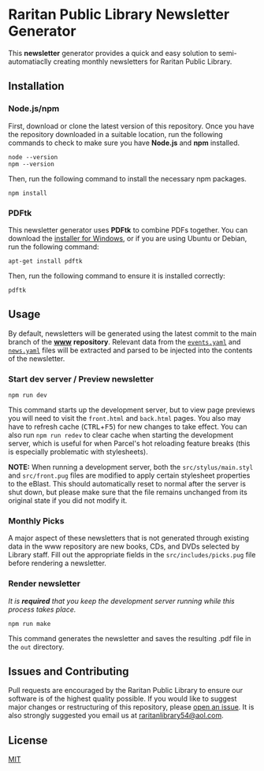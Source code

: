 # **Raritan Public Library Newsletter Generator**
This **newsletter** generator provides a quick and easy solution to semi-automatiaclly creating monthly newsletters for Raritan Public Library.

## **Installation**

### **Node.js/npm**
First, download or clone the latest version of this repository. Once you have the repository downloaded in a suitable location, run the following commands to check to make sure you have **Node.js** and **npm** installed.
```
node --version
npm --version
```
Then, run the following command to install the necessary npm packages.
```
npm install
```

### **PDFtk**
This newsletter generator uses **PDFtk** to combine PDFs together. You can download the [installer for Windows](https://www.pdflabs.com/tools/pdftk-the-pdf-toolkit/), or if you are using Ubuntu or Debian, run the following command:
```
apt-get install pdftk
```
Then, run the following command to ensure it is installed correctly:
```
pdftk
```

## **Usage**
By default, newsletters will be generated using the latest commit to the main branch of the [**www**](https://github.com/raritanlibrary/www) **repository**. Relevant data from the [`events.yaml`](https://github.com/raritanlibrary/www/blob/main/src/data/events.yaml) and [`news.yaml`](https://github.com/raritanlibrary/www/blob/main/src/data/news.yaml) files will be extracted and parsed to be injected into the contents of the newsletter.

### **Start dev server / Preview newsletter**
```
npm run dev
```
This command starts up the development server, but to view page previews you will need to visit the `front.html` and `back.html` pages. You also may have to refresh cache (<kbd>CTRL</kbd>+<kbd>F5</kbd>) for new changes to take effect. You can also run `npm run redev` to clear cache when starting the development server, which is useful for when Parcel's hot reloading feature breaks (this is especially problematic with stylesheets).

**NOTE:** When running a development server, both the `src/stylus/main.styl` and `src/front.pug` files are modified to apply certain stylesheet properties to the eBlast. This should automatically reset to normal after the server is shut down, but please make sure that the file remains unchanged from its original state if you did not modify it.

### **Monthly Picks**
A major aspect of these newsletters that is not generated through existing data in the www repository are new books, CDs, and DVDs selected by Library staff. Fill out the appropriate fields in the `src/includes/picks.pug` file before rendering a newsletter.

### **Render newsletter**
*It is **required** that you keep the development server running while this process takes place.*
```
npm run make
```
This command generates the newsletter and saves the resulting .pdf file in the `out` directory.

## **Issues and Contributing**
Pull requests are encouraged by the Raritan Public Library to ensure our software is of the highest quality possible. If you would like to suggest major changes or restructuring of this repository, please [open an issue](https://github.com/raritanlibrary/newsletter/issues/new). It is also strongly suggested you email us at [raritanlibrary54@aol.com](mailto:raritanlibrary54@aol.com).

## **License**
[MIT](LICENSE)
